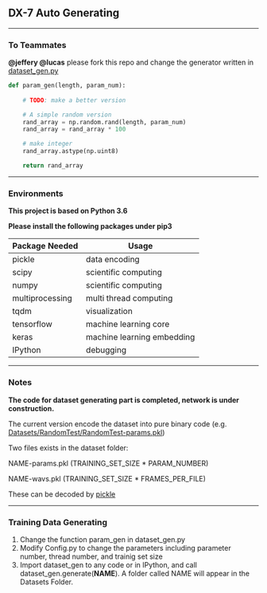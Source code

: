 ## DX-7 Auto Generating

---

### To Teammates

**@jeffery @lucas** please fork this repo and change the generator written in [dataset_gen.py](https://github.com/UltimateJupiter/Auto-Synth/blob/master/dataset_gen.py)

```py
def param_gen(length, param_num): 
    
    # TODO: make a better version

    # A simple random version
    rand_array = np.random.rand(length, param_num)
    rand_array = rand_array * 100

    # make integer
    rand_array.astype(np.uint8)

    return rand_array
```

---

### Environments

**This project is based on Python 3.6**

**Please install the following packages under pip3**

| Package Needed  	| Usage                      	|
|-----------------	|----------------------------	|
| pickle          	| data encoding              	|
| scipy           	| scientific computing       	|
| numpy           	| scientific computing       	|
| multiprocessing 	| multi thread computing     	|
| tqdm            	| visualization              	|
| tensorflow      	| machine learning core      	|
| keras           	| machine learning embedding 	|
| IPython         	| debugging                  	|

---

### Notes
**The code for dataset generating part is completed, network is under construction.**

The current version encode the dataset into pure binary code (e.g. [Datasets/RandomTest/RandomTest-params.pkl](https://github.com/UltimateJupiter/Auto-Synth/blob/master/Datasets/RandomTest/RandomTest-params.pkl))

Two files exists in the dataset folder:

NAME-params.pkl (TRAINING_SET_SIZE * PARAM_NUMBER)

NAME-wavs.pkl (TRAINING_SET_SIZE * FRAMES_PER_FILE)

These can be decoded by [pickle](https://docs.python.org/3/library/pickle.html)

---

### Training Data Generating

1. Change the function param_gen in dataset_gen.py
2. Modify Config.py to change the parameters including parameter number, thread number, and trainig set size
3. Import dataset_gen to any code or in IPython, and call dataset_gen.generate(**NAME**). A folder called NAME will appear in the Datasets Folder.
